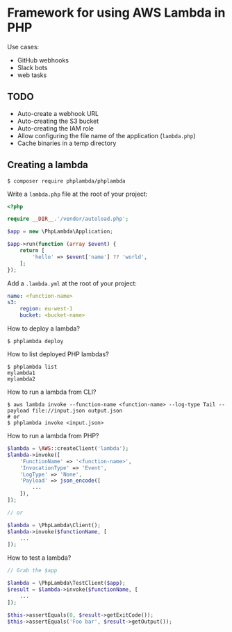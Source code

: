 # Framework for using AWS Lambda in PHP

Use cases:

- GitHub webhooks
- Slack bots
- web tasks

## TODO

- Auto-create a webhook URL
- Auto-creating the S3 bucket
- Auto-creating the IAM role
- Allow configuring the file name of the application (`lambda.php`)
- Cache binaries in a temp directory

## Creating a lambda

```shell
$ composer require phplambda/phplambda
```

Write a `lambda.php` file at the root of your project:

```php
<?php

require __DIR__.'/vendor/autoload.php';

$app = new \PhpLambda\Application;

$app->run(function (array $event) {
    return [
        'hello' => $event['name'] ?? 'world',
    ];
});
```

Add a `.lambda.yml` at the root of your project:

```yaml
name: <function-name>
s3:
    region: eu-west-1
    bucket: <bucket-name>
```

How to deploy a lambda?

```shell
$ phplambda deploy
```

How to list deployed PHP lambdas?

```shell
$ phplambda list
mylambda1
mylambda2
```

How to run a lambda from CLI?

```shell
$ aws lambda invoke --function-name <function-name> --log-type Tail --payload file://input.json output.json
# or
$ phplambda invoke <input.json>
```

How to run a lambda from PHP?

```php
$lambda = \AWS::createClient('lambda');
$lambda->invoke([
    'FunctionName' => '<function-name>',
    'InvocationType' => 'Event',
    'LogType' => 'None',
    'Payload' => json_encode([
        ...
    ]),
]);

// or

$lambda = \PhpLambda\Client();
$lambda->invoke($functionName, [
    ...
]);
```

How to test a lambda?

```php
// Grab the $app

$lambda = \PhpLambda\TestClient($app);
$result = $lambda->invoke($functionName, [
    ...
]);

$this->assertEquals(0, $result->getExitCode());
$this->assertEquals('Foo bar', $result->getOutput());
```
